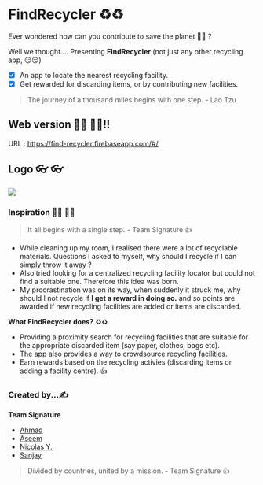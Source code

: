 # FindRecycler ♻️♻️

Ever wondered how can you contribute to save the planet 🤔🤔 ?

Well we thought....
Presenting **FindRecycler** (not just any other recycling app, 😏😏)

- [x] An app to locate the nearest recycling facility.
- [x] Get rewarded for discarding items, or by contributing new facilities.

> The journey of a thousand miles begins with one step. - Lao Tzu

## Web version 👨‍💻 👩‍💻!!

URL : https://find-recycler.firebaseapp.com/#/

## Logo 👓 👓

<p>
  <a href="https://find-recycler.firebaseapp.com/#/" target="_blank">
  <img src="https://github.com/SalocinDotTEN/Flutter-Hackathon-2020-FindRecyler-2.1/blob/master/web/icons/Icon-512.png">
  </a>  
</p>

### Inspiration 🦹‍♂️ 🦹‍♀️

> It all begins with a single step. - Team Signature :+1:


* While cleaning up my room, I realised there were a lot of recyclable materials. Questions I asked to myself, why should I recycle if I can simply throw it away ?
* Also tried looking for a centralized recycling facility locator but could not find a suitable one. Therefore this idea was born.
* My procrastination was on its way, when suddenly it struck me, why should I not recycle if **I get a reward in doing so.** and so points are awarded if new recycling facilities are added or items are discarded.

**What FindRecycler does?**  ♻️♻️
 * Providing a proximity search for recycling facilities that are suitable for the appropriate discarded item (say paper, clothes, bags etc).
 * The app also provides a way to crowdsource recycling facilities.
 * Earn rewards based on the recycling activies (discarding items or adding a facility centre). :+1:

### ‍Created by...✍️

**Team Signature**

* [Ahmad](https://github.com/lustea00)
* [Aseem](https://github.com/aseemwangoo)
* [Nicolas Y.](https://github.com/SalocinDotTEN)
* [Sanjay](https://github.com/imsanjaysoni)

> Divided by countries, united by a mission. - Team Signature :+1:

